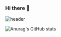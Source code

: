 ### Hi there 👋
![header](https://capsule-render.vercel.app/api?type=wave&color=gradient&height=300&section=header&text=capsule%20render&fontSize=90)

![Anurag's GitHub stats](https://github-readme-stats.vercel.app/api?username=Anyeri&show_icons=true&theme=radical)
